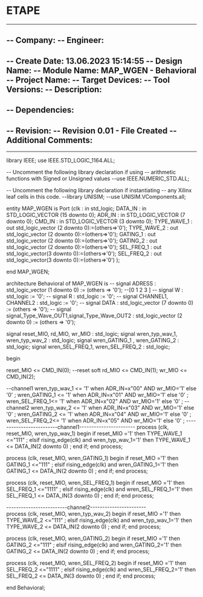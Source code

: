 # ETAPE
----------------------------------------------------------------------------------
-- Company: 
-- Engineer: 
-- 
-- Create Date: 13.06.2023 15:14:55
-- Design Name: 
-- Module Name: MAP_WGEN - Behavioral
-- Project Name: 
-- Target Devices: 
-- Tool Versions: 
-- Description: 
-- 
-- Dependencies: 
-- 
-- Revision:
-- Revision 0.01 - File Created
-- Additional Comments:
-- 
----------------------------------------------------------------------------------


library IEEE;
use IEEE.STD_LOGIC_1164.ALL;

-- Uncomment the following library declaration if using
-- arithmetic functions with Signed or Unsigned values
--use IEEE.NUMERIC_STD.ALL;

-- Uncomment the following library declaration if instantiating
-- any Xilinx leaf cells in this code.
--library UNISIM;
--use UNISIM.VComponents.all;

entity MAP_WGEN is
    Port (clk : in std_logic;
          DATA_IN : in STD_LOGIC_VECTOR (15 downto 0);
          ADR_IN : in STD_LOGIC_VECTOR (7 downto 0);
          CMD_IN : in STD_LOGIC_VECTOR (3 downto 0);
          TYPE_WAVE_1 : out std_logic_vector (2 downto 0):=(others=>'0');
          TYPE_WAVE_2 : out std_logic_vector (2 downto 0):=(others=>'0');
          GATING_1 : out std_logic_vector (2 downto 0):=(others=>'0');
          GATING_2 : out std_logic_vector (2 downto 0):=(others=>'0');
          SEL_FREQ_1 : out std_logic_vector(3 downto 0):=(others=>'0');
          SEL_FREQ_2 : out std_logic_vector(3 downto 0):=(others=>'0')
          );
   
end MAP_WGEN;

architecture Behavioral of MAP_WGEN is
--    signal ADRESS : std_logic_vector (1 downto 0) := (others => '0'); --[0 1 2 3 ]
--    signal W : std_logic := '0';
--    signal R : std_logic := '0';
--    signal CHANNEL1, CHANNEL2 : std_logic := '0';
--    signal DATA : std_logic_vector (7 downto 0) := (others => '0');
--	signal signal_Type_Wave_OUT1,signal_Type_Wave_OUT2 : std_logic_vector (2 downto 0) := (others => '0'); 

signal reset_MIO, rd_MIO, wr_MIO : std_logic;
signal wren_typ_wav_1, wren_typ_wav_2 : std_logic;
signal wren_GATING_1 , wren_GATING_2 :  std_logic;
signal wren_SEL_FREQ_1, wren_SEL_FREQ_2 :  std_logic;


begin

reset_MIO <= CMD_IN(0);      --reset soft
rd_MIO <= CMD_IN(1);
wr_MIO <= CMD_IN(2);

--channel1
wren_typ_wav_1 <= '1' when ADR_IN=x"00" AND wr_MIO='1' else '0' ;
wren_GATING_1 <= '1' when ADR_IN=x"01" AND wr_MIO='1' else '0' ; 
wren_SEL_FREQ_1<= '1' when ADR_IN=x"02" AND wr_MIO='1' else '0' ; 
--channel2
wren_typ_wav_2 <= '1' when ADR_IN=x"03" AND wr_MIO='1' else '0' ;
wren_GATING_2 <= '1' when ADR_IN=x"04" AND wr_MIO='1' else '0' ;
wren_SEL_FREQ_2<= '1' when ADR_IN=x"05" AND wr_MIO='1' else '0' ; 
-------------------------channel1-----------------------
process (clk, reset_MIO, wren_typ_wav_1)
	begin
	if reset_MIO ='1' then
	   TYPE_WAVE_1 <="111" ;
	elsif rising_edge(clk) and wren_typ_wav_1='1' then
	   TYPE_WAVE_1 <= DATA_IN(2 downto 0) ;
	end if;
	end process;
	
process (clk, reset_MIO, wren_GATING_1)
	begin
	if reset_MIO ='1' then
	   GATING_1 <="111" ;
	elsif rising_edge(clk) and wren_GATING_1='1' then
	   GATING_1 <= DATA_IN(2 downto 0) ;
	end if;
	end process;
	
process (clk, reset_MIO, wren_SEL_FREQ_1)
	begin
	if reset_MIO ='1' then
	   SEL_FREQ_1 <="1111" ;
	elsif rising_edge(clk) and wren_SEL_FREQ_1='1' then
	   SEL_FREQ_1 <= DATA_IN(3 downto 0) ;
	end if;
	end process;
	
-------------------------channel2-----------------------	
process (clk, reset_MIO, wren_typ_wav_2)
	begin
	if reset_MIO ='1' then
	   TYPE_WAVE_2 <="111" ;
	elsif rising_edge(clk) and wren_typ_wav_1='1' then
	   TYPE_WAVE_2 <= DATA_IN(2 downto 0) ;
	end if;
	end process;
	
process (clk, reset_MIO, wren_GATING_2)
	begin
	if reset_MIO ='1' then
	   GATING_2 <="111" ;
	elsif rising_edge(clk) and wren_GATING_2='1' then
	   GATING_2 <= DATA_IN(2 downto 0) ;
	end if;
	end process;
	
process (clk, reset_MIO, wren_SEL_FREQ_2)
	begin
	if reset_MIO ='1' then
	   SEL_FREQ_2 <="1111" ;
	elsif rising_edge(clk) and wren_SEL_FREQ_2='1' then
	   SEL_FREQ_2 <= DATA_IN(3 downto 0) ;
	end if;
	end process;



end Behavioral;
